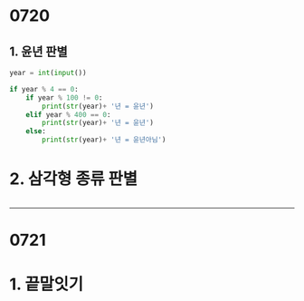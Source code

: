 # 0720

## 1. 윤년 판별

```python
year = int(input())

if year % 4 == 0:
    if year % 100 != 0:
        print(str(year)+ '년 = 윤년')
    elif year % 400 == 0:
        print(str(year)+ '년 = 윤년')
    else:
        print(str(year)+ '년 = 윤년아님')
```

# 2. 삼각형 종류 판별

```python

```

---

# 0721

# 1. 끝말잇기

```python

```
